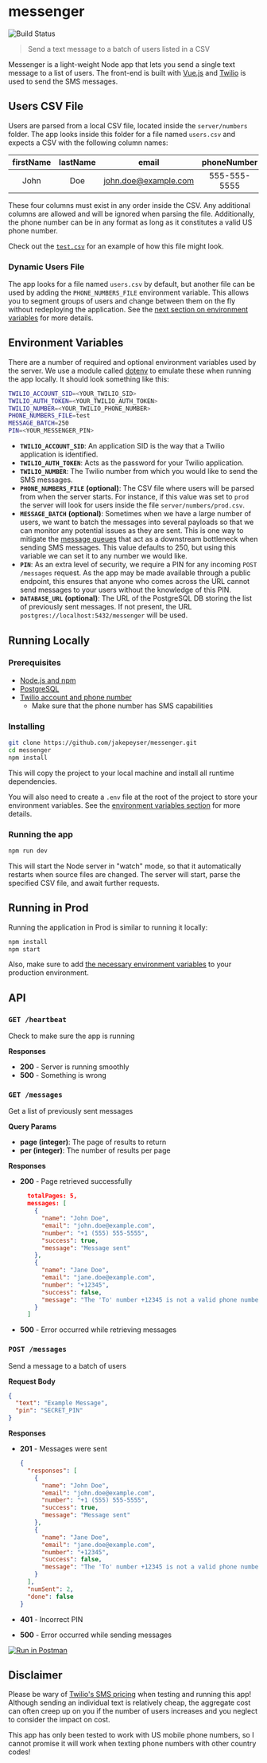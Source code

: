 # messenger

![Build Status](https://travis-ci.org/jakepeyser/messenger.png)

> Send a text message to a batch of users listed in a CSV

Messenger is a light-weight Node app that lets you send a single text message to a list of users. The front-end is built with [Vue.js](https://vuejs.org/) and [Twilio](https://www.twilio.com/) is used to send the SMS messages.

## Users CSV File

Users are parsed from a local CSV file, located inside the `server/numbers` folder. The app looks inside this folder for a file named `users.csv` and expects a CSV with the following column names:

| firstName | lastName |         email        |  phoneNumber |
|:---------:|:--------:|:--------------------:|:------------:|
| John      | Doe      | john.doe@example.com | 555-555-5555 |

These four columns must exist in any order inside the CSV. Any additional columns are allowed and will be ignored when parsing the file. Additionally, the phone number can be in any format as long as it constitutes a valid US phone number.

Check out the [`test.csv`](./server/numbers/test.csv) for an example of how this file might look.

### Dynamic Users File

The app looks for a file named `users.csv` by default, but another file can be used by adding the `PHONE_NUMBERS_FILE` environment variable. This allows you to segment groups of users and change between them on the fly without redeploying the application. See the [next section on environment variables](#environment-variables) for more details.

## Environment Variables

There are a number of required and optional environment variables used by the server. We use a module called [dotenv](https://www.npmjs.com/package/dotenv) to emulate these when running the app locally. It should look something like this:

```sh
TWILIO_ACCOUNT_SID=<YOUR_TWILIO_SID>
TWILIO_AUTH_TOKEN=<YOUR_TWILIO_AUTH_TOKEN>
TWILIO_NUMBER=<YOUR_TWILIO_PHONE_NUMBER>
PHONE_NUMBERS_FILE=test
MESSAGE_BATCH=250
PIN=<YOUR_MESSENGER_PIN>
```

- **`TWILIO_ACCOUNT_SID`**: An application SID is the way that a Twilio application is identified. 
- **`TWILIO_AUTH_TOKEN`**: Acts as the password for your Twilio application.
- **`TWILIO_NUMBER`**: The Twilio number from which you would like to send the SMS messages.
- **`PHONE_NUMBERS_FILE`** **(optional)**: The CSV file where users will be parsed from when the server starts. For instance, if this value was set to `prod` the server will look for users inside the file `server/numbers/prod.csv`.
- **`MESSAGE_BATCH`** **(optional)**: Sometimes when we have a large number of users, we want to batch the messages into several payloads so that we can monitor any potential issues as they are sent. This is one way to mitigate the [message queues](https://support.twilio.com/hc/en-us/articles/115002943027-Understanding-Twilio-Rate-Limits-and-Message-Queues) that act as a downstream bottleneck when sending SMS messages. This value defaults to 250, but using this variable we can set it to any number we would like.
- **`PIN`**: As an extra level of security, we require a PIN for any incoming `POST /messages` request. As the app may be made available through a public endpoint, this ensures that anyone who comes across the URL cannot send messages to your users without the knowledge of this PIN.
- **`DATABASE_URL`** **(optional)**: The URL of the PostgreSQL DB storing the list of previously sent messages. If not present, the URL `postgres://localhost:5432/messenger` will be used.

## Running Locally

### Prerequisites
- [Node.js and npm](https://nodejs.org/en/)
- [PostgreSQL](https://www.postgresql.org/download/)
- [Twilio account and phone number](https://www.twilio.com/phone-numbers)
  - Make sure that the phone number has SMS capabilities

### Installing

```sh
git clone https://github.com/jakepeyser/messenger.git
cd messenger
npm install
```

This will copy the project to your local machine and install all runtime dependencies.

You will also need to create a `.env` file at the root of the project to store your environment variables. See the [environment variables section](#environment-variables) for more details.

### Running the app

```sh
npm run dev
```

This will start the Node server in "watch" mode, so that it automatically restarts when source files are changed. The server will start, parse the specified CSV file, and await further requests.

## Running in Prod

Running the application in Prod is similar to running it locally:

```sh
npm install
npm start
```

Also, make sure to add [the necessary environment variables](#environment-variables) to your production environment.

## API

### `GET /heartbeat`

Check to make sure the app is running

**Responses**

- **200** - Server is running smoothly
- **500** - Something is wrong

### `GET /messages`

Get a list of previously sent messages

**Query Params**

- **page (integer)**: The page of results to return  
- **per (integer)**: The number of results per page

**Responses**

- **200** - Page retrieved successfully

	```json
	  totalPages: 5,
	  messages: [
		{
		  "name": "John Doe",
		  "email": "john.doe@example.com",
		  "number": "+1 (555) 555-5555",
		  "success": true,
		  "message": "Message sent"
		},
		{
		  "name": "Jane Doe",
		  "email": "jane.doe@example.com",
		  "number": "+12345",
		  "success": false,
		  "message": "The 'To' number +12345 is not a valid phone number."
		}
	  ]
	```

- **500** - Error occurred while retrieving messages

### `POST /messages`

Send a message to a batch of users

**Request Body**

```json
{
  "text": "Example Message",
  "pin": "SECRET_PIN"
}
```

**Responses**

- **201** - Messages were sent

	```json
	{
	  "responses": [
	    {
	      "name": "John Doe",
	      "email": "john.doe@example.com",
	      "number": "+1 (555) 555-5555",
	      "success": true,
	      "message": "Message sent"
	    },
	    {
	      "name": "Jane Doe",
	      "email": "jane.doe@example.com",
	      "number": "+12345",
	      "success": false,
	      "message": "The 'To' number +12345 is not a valid phone number."
	    }
	  ],
	  "numSent": 2,
	  "done": false
	}
	```

- **401** - Incorrect PIN
- **500** - Error occurred while sending messages

[![Run in Postman](https://run.pstmn.io/button.svg)](https://app.getpostman.com/run-collection/b5d93f6df5268e8a483b#?env%5BMessenger%5D=W3siZW5hYmxlZCI6dHJ1ZSwia2V5IjoiaG9zdCIsInZhbHVlIjoibG9jYWxob3N0OjgwODAiLCJ0eXBlIjoidGV4dCJ9LHsiZW5hYmxlZCI6dHJ1ZSwia2V5IjoibWVzc2VuZ2VyLWhvc3QiLCJ2YWx1ZSI6InRleHQtbWVzc2VuZ2VyLmhlcm9rdWFwcC5jb20iLCJ0eXBlIjoidGV4dCJ9XQ==)

## Disclaimer

Please be wary of [Twilio's SMS pricing](https://www.twilio.com/sms/pricing) when testing and running this app! Although sending an individual text is relatively cheap, the aggregate cost can often creep up on you if the number of users increases and you neglect to consider the impact on cost.

This app has only been tested to work with US mobile phone numbers, so I cannot promise it will work when texting phone numbers with other country codes!
